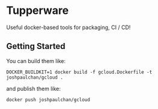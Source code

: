 # Tupperware

Useful docker-based tools for packaging, CI / CD!

## Getting Started

You can build them like:

```
DOCKER_BUILDKIT=1 docker build -f gcloud.Dockerfile -t joshpaulchan/gcloud .
```

and publish them like:

```
docker push joshpaulchan/gcloud
```